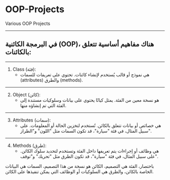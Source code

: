 # OOP-Projects
Various OOP Projects

---


## في البرمجة الكائنية (OOP)، هناك مفاهيم أساسية تتعلق بالكائنات:
---
1. Class (فئة):
   - هي نموذج أو قالب يُستخدم لإنشاء كائنات. تحتوي على تعريفات للسمات (attributes) والطرق (methods).
---
2. Object (كائن):
   - هو نسخة معين من الفئة. يمثل كيانًا يحتوي على بيانات وسلوكيات مستندة إلى الفئة التي تم إنشاؤه منها.
---
3. Attributes (سمات):
   - هي خصائص أو بيانات تتعلق بالكائن. تُستخدم لتخزين الحالة أو المعلومات. على سبيل المثال، في فئة "سيارة"، قد تكون السمات مثل "اللون" و"الطراز".
---
4. Methods (طرق):
   - هي وظائف أو إجراءات يتم تعريفها داخل الفئة وتستخدم لتحديد سلوك الكائن. على سبيل المثال، في فئة "سيارة"، قد تكون الطرق مثل "تحريك" و"توقف".

باختصار، الفئة هي التصميم، الكائن هو نسخة من هذا التصميم، السمات هي البيانات الخاصة بالكائن، والطرق هي السلوكيات أو الوظائف التي يمكن تنفيذها على الكائن.
